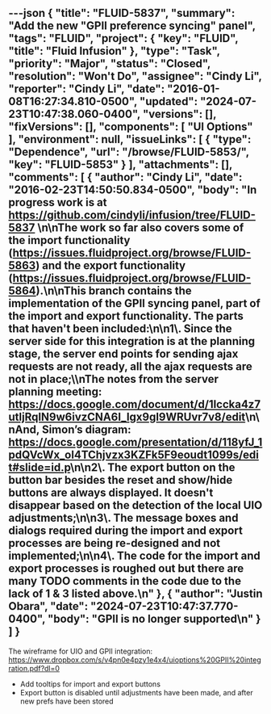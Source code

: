 ---json
{
  "title": "FLUID-5837",
  "summary": "Add the new \"GPII preference syncing\" panel",
  "tags": "FLUID",
  "project": {
    "key": "FLUID",
    "title": "Fluid Infusion"
  },
  "type": "Task",
  "priority": "Major",
  "status": "Closed",
  "resolution": "Won't Do",
  "assignee": "Cindy Li",
  "reporter": "Cindy Li",
  "date": "2016-01-08T16:27:34.810-0500",
  "updated": "2024-07-23T10:47:38.060-0400",
  "versions": [],
  "fixVersions": [],
  "components": [
    "UI Options"
  ],
  "environment": null,
  "issueLinks": [
    {
      "type": "Dependence",
      "url": "/browse/FLUID-5853/",
      "key": "FLUID-5853"
    }
  ],
  "attachments": [],
  "comments": [
    {
      "author": "Cindy Li",
      "date": "2016-02-23T14:50:50.834-0500",
      "body": "In progress work is at <https://github.com/cindyli/infusion/tree/FLUID-5837>&#x20;\n\nThe work so far also covers some of the import functionality (<https://issues.fluidproject.org/browse/FLUID-5863>) and the export functionality (<https://issues.fluidproject.org/browse/FLUID-5864>).\n\nThis branch contains the implementation of the GPII syncing panel, part of the import and export functionality. The parts that haven't been included:\n\n1\\. Since the server side for this integration is at the planning stage, the server end points for sending ajax requests are not ready, all the ajax requests are not in place;\\\nThe notes from the server planning meeting: <https://docs.google.com/document/d/1Iccka4z7utljRqIN9w6ivzCNA6I_Igx9gI9WRUvr7v8/edit>\n\nAnd, Simon’s diagram: <https://docs.google.com/presentation/d/118yfJ_1pdQVcWx_ol4TChjvzx3KZFk5F9eoudt1099s/edit#slide=id.p>\n\n2\\. The export button on the button bar besides the reset and show/hide buttons are always displayed. It doesn't disappear based on the detection of the local UIO adjustments;\n\n3\\. The message boxes and dialogs required during the import and export processes are being re-designed and not implemented;\n\n4\\. The code for the import and export processes is roughed out but there are many TODO comments in the code due to the lack of 1 & 3 listed above.\n"
    },
    {
      "author": "Justin Obara",
      "date": "2024-07-23T10:47:37.770-0400",
      "body": "GPII is no longer supported\n"
    }
  ]
}
---
The wireframe for UIO and GPII integration: <https://www.dropbox.com/s/v4pn0e4pzy1e4x4/uioptions%20GPII%20integration.pdf?dl=0>

* Add tooltips for import and export buttons
* Export button is disabled until adjustments have been made, and after new prefs have been stored

        